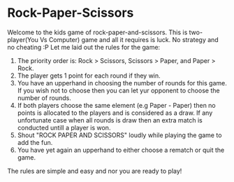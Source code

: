 # Rock-Paper-Scissors
Welcome to the kids game of rock-paper-and-scissors. This is two-player(You Vs Computer) game and all it requires is luck. No strategy and no cheating :P
Let me laid out the rules for the game:
1. The priority order is: Rock > Scissors, Scissors > Paper, and Paper > Rock.
2. The player gets 1 point for each round if they win.
3. You have an upperhand in choosing the number of rounds for this game. If you wish not to choose then you can let yur opponent to choose the number of rounds. 
4. If both players choose the same element (e.g Paper - Paper) then no points is allocated to the players and is considered as a draw. If any unfortunate case when all rounds is draw then an extra match is conducted untill a player is won.
5. Shout "ROCK PAPER AND SCISSORS" loudly while playing the game to add the fun. 
6. You have yet again an upperhand to either choose a rematch or quit the game.

The rules are simple and easy and nor you are ready to play!
